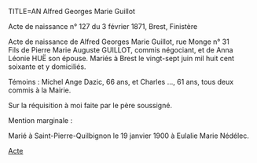 TITLE=AN Alfred Georges Marie Guillot

Acte de naissance  n° 127 du 3 février 1871,  Brest, Finistère

Acte de naissance de Alfred Georges Marie Guillot, rue Monge n° 31  
Fils de Pierre Marie Auguste GUILLOT, commis négociant, et de Anna Léonie HUË son épouse. Mariés à Brest le vingt-sept juin mil huit cent soixante et y domiciliés.

Témoins : Michel Ange Dazic, 66 ans, et Charles ..., 61 ans, tous deux commis à la Mairie.

Sur la réquisition à moi faite par le père soussigné.

Mention marginale :

Marié à Saint-Pierre-Quilbignon le 19 janvier 1900 à Eulalie Marie Nédélec.

<a href="https://adecang.github.io/gen/brest/media/1871_0203_AN127_alfred_georges_marie_guillot.jpg">Acte</a>

